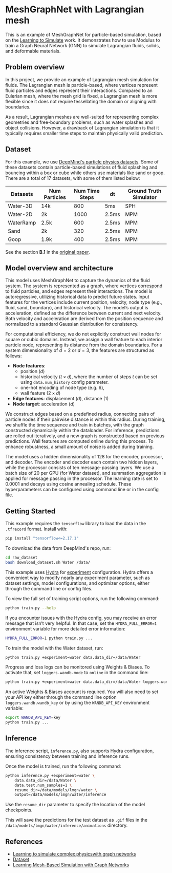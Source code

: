# MeshGraphNet with Lagrangian mesh

This is an example of MeshGraphNet for particle-based simulation, based on the
[Learning to Simulate](https://sites.google.com/view/learning-to-simulate/)
work. It demonstrates how to use Modulus to train a Graph Neural Network (GNN)
to simulate Lagrangian fluids, solids, and deformable materials.

## Problem overview

In this project, we provide an example of Lagrangian mesh simulation for fluids. The
Lagrangian mesh is particle-based, where vertices represent fluid particles and
edges represent their interactions. Compared to an Eulerian mesh, where the mesh
grid is fixed, a Lagrangian mesh is more flexible since it does not require
tessellating the domain or aligning with boundaries.

As a result, Lagrangian meshes are well-suited for representing complex geometries
and free-boundary problems, such as water splashes and object collisions. However,
a drawback of Lagrangian simulation is that it typically requires smaller time
steps to maintain physically valid prediction.

## Dataset

For this example, we use [DeepMind's particle physics datasets](https://sites.google.com/view/learning-to-simulate).
Some of these datasets contain particle-based simulations of fluid splashing and bouncing
within a box or cube while others use materials like sand or goop.
There are a total of 17 datasets, with some of them listed below:

| Datasets     | Num Particles | Num Time Steps |    dt    | Ground Truth Simulator |
|--------------|---------------|----------------|----------|------------------------|
| Water-3D     | 14k           | 800            | 5ms      | SPH                    |
| Water-2D     | 2k            | 1000           | 2.5ms    | MPM                    |
| WaterRamp    | 2.5k          | 600            | 2.5ms    | MPM                    |
| Sand         | 2k            | 320            | 2.5ms    | MPM                    |
| Goop         | 1.9k          | 400            | 2.5ms    | MPM                    |

See the section **B.1** in the [original paper](https://arxiv.org/abs/2002.09405).

## Model overview and architecture

This model uses MeshGraphNet to capture the dynamics of the fluid system.
The system is represented as a graph, where vertices correspond to fluid particles,
and edges represent their interactions. The model is autoregressive,
utilizing historical data to predict future states. Input features for the vertices
include current position, velocity, node type (e.g., fluid, sand, boundary),
and historical velocity. The model’s output is acceleration, defined as the difference
between current and next velocity. Both velocity and acceleration are derived from
the position sequence and normalized to a standard Gaussian distribution
for consistency.

For computational efficiency, we do not explicitly construct wall nodes for
square or cubic domains. Instead, we assign a wall feature to each interior
particle node, representing its distance from the domain boundaries. For a
system dimensionality of $d = 2$ or $d = 3$, the features are structured
as follows:

- **Node features**:
  - position ($d$)
  - historical velocity ($t \times d$),
    where the number of steps $t$ can be set using `data.num_history` config parameter.
  - one-hot encoding of node type (e.g. 6),
  - wall feature ($2 \times d$)
- **Edge features**: displacement ($d$), distance (1)
- **Node target**: acceleration ($d$)

We construct edges based on a predefined radius, connecting pairs of particle
nodes if their pairwise distance is within this radius. During training, we
shuffle the time sequence and train in batches, with the graph constructed
dynamically within the dataloader. For inference, predictions are rolled out
iteratively, and a new graph is constructed based on previous predictions.
Wall features are computed online during this process. To enhance robustness,
a small amount of noise is added during training.

The model uses a hidden dimensionality of 128 for the encoder, processor, and
decoder. The encoder and decoder each contain two hidden layers, while the
processor consists of ten message-passing layers. We use a batch size of
20 per GPU (for Water dataset), and summation aggregation is applied for
message passing in the processor. The learning rate is set to 0.0001 and decays
using cosine annealing schedule. These hyperparameters can be configured using
command line or in the config file.

## Getting Started

This example requires the `tensorflow` library to load the data in the `.tfrecord`
format. Install with:

```bash
pip install "tensorflow<=2.17.1"
```

To download the data from DeepMind's repo, run:

```bash
cd raw_dataset
bash download_dataset.sh Water /data/
```

This example uses [Hydra](https://hydra.cc/docs/intro/) for [experiment](https://hydra.cc/docs/patterns/configuring_experiments/)
configuration. Hydra offers a convenient way to modify nearly any experiment parameter,
such as dataset settings, model configurations, and optimizer options,
either through the command line or config files.

To view the full set of training script options, run the following command:

```bash
python train.py --help
```

If you encounter issues with the Hydra config, you may receive an error message
that isn’t very helpful. In that case, set the `HYDRA_FULL_ERROR=1` environment
variable for more detailed error information:

```bash
HYDRA_FULL_ERROR=1 python train.py ...
```

To train the model with the Water dataset, run:

```bash
python train.py +experiment=water data.data_dir=/data/Water
```

Progress and loss logs can be monitored using Weights & Biases. To activate that,
set `loggers.wandb.mode` to `online` in the command line:

```bash
python train.py +experiment=water data.data_dir=/data/Water loggers.wandb.mode=online
```

An active Weights & Biases account is required. You will also need to set your
API key either through the command line option `loggers.wandb.wandb_key`
or by using the `WANDB_API_KEY` environment variable:

```bash
export WANDB_API_KEY=key
python train.py ...
```

## Inference

The inference script, `inference.py`, also supports Hydra configuration, ensuring
consistency between training and inference runs.

Once the model is trained, run the following command:

```bash
python inference.py +experiment=water \
    data.data_dir=/data/Water \
    data.test.num_samples=1 \
    resume_dir=/data/models/lmgn/water \
    output=/data/models/lmgn/water/inference
```

Use the `resume_dir` parameter to specify the location of the model checkpoints.

This will save the predictions for the test dataset as `.gif` files in the
`/data/models/lmgn/water/inference/animations` directory.

## References

- [Learning to simulate complex physicswith graph networks](arxiv.org/abs/2002.09405)
- [Dataset](https://sites.google.com/view/learning-to-simulate)
- [Learning Mesh-Based Simulation with Graph Networks](https://arxiv.org/abs/2010.03409)
